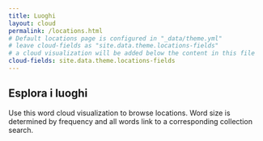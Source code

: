 ```yaml
---
title: Luoghi
layout: cloud
permalink: /locations.html
# Default locations page is configured in "_data/theme.yml"
# leave cloud-fields as "site.data.theme.locations-fields"
# a cloud visualization will be added below the content in this file
cloud-fields: site.data.theme.locations-fields
---
```


## Esplora i luoghi

Use this word cloud visualization to browse locations.
Word size is determined by frequency and all words link to a corresponding collection search.
